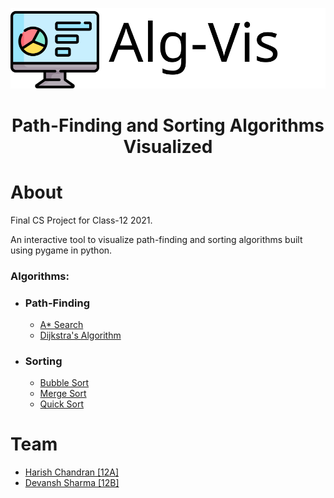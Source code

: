![Logo](Logo.svg)

<h1 align="center">Path-Finding and Sorting Algorithms Visualized</h1>

# About

Final CS Project for Class-12 2021.

An interactive tool to visualize path-finding and sorting algorithms built using pygame in python.

### Algorithms:

- ### Path-Finding
  - [A\* Search](https://en.wikipedia.org/wiki/A*_search_algorithm)
  - [Dijkstra's Algorithm](https://en.wikipedia.org/wiki/Dijkstra%27s_algorithm)
- ### Sorting
  - [Bubble Sort](https://en.wikipedia.org/wiki/Bubble_sort)
  - [Merge Sort](https://en.wikipedia.org/wiki/Merge_sort)
  - [Quick Sort](https://en.wikipedia.org/wiki/Quicksort)

# Team

- [Harish Chandran [12A]](https://github.com/HarishChandran3304)
- [Devansh Sharma [12B]](https://github.com/DevanshSharma867)
